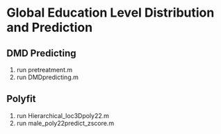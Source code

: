 # Global Education Level Distribution and Prediction
## DMD Predicting
1. run pretreatment.m
2. run DMDpredicting.m

## Polyfit
1. run Hierarchical_loc3Dpoly22.m
2. run male_poly22predict_zscore.m
